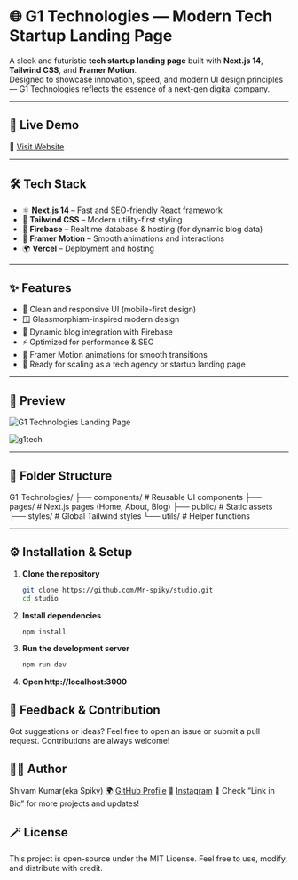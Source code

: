 # 🌐 G1 Technologies — Modern Tech Startup Landing Page

A sleek and futuristic **tech startup landing page** built with **Next.js 14**, **Tailwind CSS**, and **Framer Motion**.  
Designed to showcase innovation, speed, and modern UI design principles — G1 Technologies reflects the essence of a next-gen digital company.

---

## 🚀 Live Demo  
🔗 [Visit Website](https://g1-technologies.vercel.app)

---

## 🛠️ Tech Stack  
- ⚛️ **Next.js 14** – Fast and SEO-friendly React framework  
- 🎨 **Tailwind CSS** – Modern utility-first styling  
- 💾 **Firebase** – Realtime database & hosting (for dynamic blog data)  
- 💫 **Framer Motion** – Smooth animations and interactions  
- 🌍 **Vercel** – Deployment and hosting  

---

## ✨ Features  
- 🧭 Clean and responsive UI (mobile-first design)  
- 🪟 Glassmorphism-inspired modern design  
- 🔄 Dynamic blog integration with Firebase  
- ⚡ Optimized for performance & SEO  
- 🎥 Framer Motion animations for smooth transitions  
- 🔐 Ready for scaling as a tech agency or startup landing page  

---

## 📸 Preview  
![G1 Technologies Landing Page](https://mr-spiky.github.io/my-webite/assets/g1-preview.png)  

![g1tech](https://github.com/user-attachments/assets/223a32d4-44d6-4b68-b256-78f6c9208d43)


---

## 📂 Folder Structure
G1-Technologies/
├── components/ # Reusable UI components
├── pages/ # Next.js pages (Home, About, Blog)
├── public/ # Static assets
├── styles/ # Global Tailwind styles
└── utils/ # Helper functions

---

## ⚙️ Installation & Setup  

1. **Clone the repository**  
   ```bash
   git clone https://github.com/Mr-spiky/studio.git
   cd studio
2. **Install dependencies**
    ```bash
    npm install
3. **Run the development server**
    ```bash
    npm run dev
4. **Open http://localhost:3000**


## 📢 Feedback & Contribution

Got suggestions or ideas?
Feel free to open an issue or submit a pull request. Contributions are always welcome!

## 🧑‍💻 Author

Shivam Kumar(eka Spiky)
🌍 [GitHub Profile](https://github.com/Mr-spiky/studio)
📸 [Instagram](https://www.instagram.com/spiky.codes_/)
🔗 Check “Link in Bio” for more projects and updates!

## 🪄 License

This project is open-source under the MIT License.
Feel free to use, modify, and distribute with credit.
